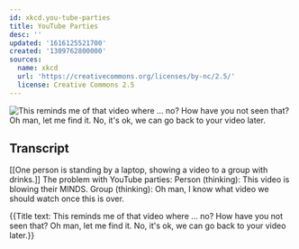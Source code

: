 ```yaml
---
id: xkcd.you-tube-parties
title: YouTube Parties
desc: ''
updated: '1616125521700'
created: '1309762800000'
sources:
  name: xkcd
  url: 'https://creativecommons.org/licenses/by-nc/2.5/'
  license: Creative Commons 2.5
---
```

![This reminds me of that video where ... no? How have you not seen that? Oh man, let me find it. No, it's ok, we can go back to your video later.](https://imgs.xkcd.com/comics/youtube_parties.png)

## Transcript
[[One person is standing by a laptop, showing a video to a group with drinks.]]
The problem with YouTube parties:
Person (thinking): This video is blowing their MINDS.
Group (thinking): Oh man, I know what video we should watch once this is over.

{{Title text: This reminds me of that video where ... no? How have you not seen that? Oh man, let me find it. No, it's ok, we can go back to your video later.}}
